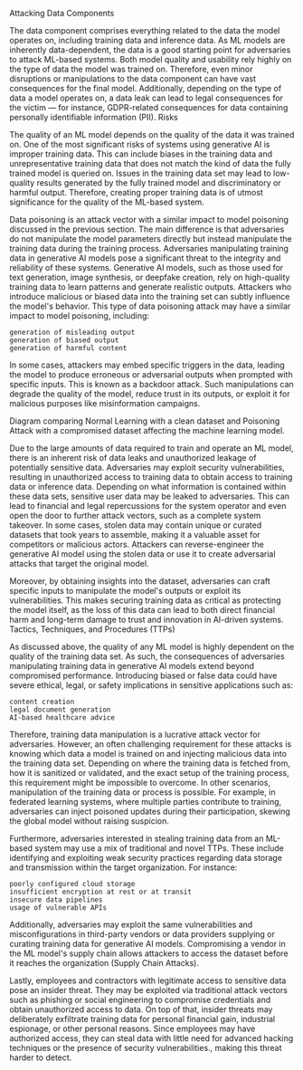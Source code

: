 
Attacking Data Components

The data component comprises everything related to the data the model operates on, including training data and inference data. As ML models are inherently data-dependent, the data is a good starting point for adversaries to attack ML-based systems. Both model quality and usability rely highly on the type of data the model was trained on. Therefore, even minor disruptions or manipulations to the data component can have vast consequences for the final model. Additionally, depending on the type of data a model operates on, a data leak can lead to legal consequences for the victim — for instance, GDPR-related consequences for data containing personally identifiable information (PII).
Risks

The quality of an ML model depends on the quality of the data it was trained on. One of the most significant risks of systems using generative AI is improper training data. This can include biases in the training data and unrepresentative training data that does not match the kind of data the fully trained model is queried on. Issues in the training data set may lead to low-quality results generated by the fully trained model and discriminatory or harmful output. Therefore, creating proper training data is of utmost significance for the quality of the ML-based system.

Data poisoning is an attack vector with a similar impact to model poisoning discussed in the previous section. The main difference is that adversaries do not manipulate the model parameters directly but instead manipulate the training data during the training process. Adversaries manipulating training data in generative AI models pose a significant threat to the integrity and reliability of these systems. Generative AI models, such as those used for text generation, image synthesis, or deepfake creation, rely on high-quality training data to learn patterns and generate realistic outputs. Attackers who introduce malicious or biased data into the training set can subtly influence the model's behavior. This type of data poisoning attack may have a similar impact to model poisoning, including:

    generation of misleading output
    generation of biased output
    generation of harmful content

In some cases, attackers may embed specific triggers in the data, leading the model to produce erroneous or adversarial outputs when prompted with specific inputs. This is known as a backdoor attack. Such manipulations can degrade the quality of the model, reduce trust in its outputs, or exploit it for malicious purposes like misinformation campaigns.

Diagram comparing Normal Learning with a clean dataset and Poisoning Attack with a compromised dataset affecting the machine learning model.

Due to the large amounts of data required to train and operate an ML model, there is an inherent risk of data leaks and unauthorized leakage of potentially sensitive data. Adversaries may exploit security vulnerabilities, resulting in unauthorized access to training data to obtain access to training data or inference data. Depending on what information is contained within these data sets, sensitive user data may be leaked to adversaries. This can lead to financial and legal repercussions for the system operator and even open the door to further attack vectors, such as a complete system takeover. In some cases, stolen data may contain unique or curated datasets that took years to assemble, making it a valuable asset for competitors or malicious actors. Attackers can reverse-engineer the generative AI model using the stolen data or use it to create adversarial attacks that target the original model.

Moreover, by obtaining insights into the dataset, adversaries can craft specific inputs to manipulate the model's outputs or exploit its vulnerabilities. This makes securing training data as critical as protecting the model itself, as the loss of this data can lead to both direct financial harm and long-term damage to trust and innovation in AI-driven systems.
Tactics, Techniques, and Procedures (TTPs)

As discussed above, the quality of any ML model is highly dependent on the quality of the training data set. As such, the consequences of adversaries manipulating training data in generative AI models extend beyond compromised performance. Introducing biased or false data could have severe ethical, legal, or safety implications in sensitive applications such as:

    content creation
    legal document generation
    AI-based healthcare advice

Therefore, training data manipulation is a lucrative attack vector for adversaries. However, an often challenging requirement for these attacks is knowing which data a model is trained on and injecting malicious data into the training data set. Depending on where the training data is fetched from, how it is sanitized or validated, and the exact setup of the training process, this requirement might be impossible to overcome. In other scenarios, manipulation of the training data or process is possible. For example, in federated learning systems, where multiple parties contribute to training, adversaries can inject poisoned updates during their participation, skewing the global model without raising suspicion.

Furthermore, adversaries interested in stealing training data from an ML-based system may use a mix of traditional and novel TTPs. These include identifying and exploiting weak security practices regarding data storage and transmission within the target organization. For instance:

    poorly configured cloud storage
    insufficient encryption at rest or at transit
    insecure data pipelines
    usage of vulnerable APIs

Additionally, adversaries may exploit the same vulnerabilities and misconfigurations in third-party vendors or data providers supplying or curating training data for generative AI models. Compromising a vendor in the ML model's supply chain allows attackers to access the dataset before it reaches the organization (Supply Chain Attacks).

Lastly, employees and contractors with legitimate access to sensitive data pose an insider threat. They may be exploited via traditional attack vectors such as phishing or social engineering to compromise credentials and obtain unauthorized access to data. On top of that, insider threats may deliberately exfiltrate training data for personal financial gain, industrial espionage, or other personal reasons. Since employees may have authorized access, they can steal data with little need for advanced hacking techniques or the presence of security vulnerabilities., making this threat harder to detect.
